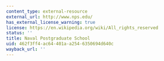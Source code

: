 ```yaml
---
content_type: external-resource
external_url: http://www.nps.edu/
has_external_license_warning: true
license: https://en.wikipedia.org/wiki/All_rights_reserved
status: ''
title: Naval Postgraduate School
uid: 462f3ff4-ac64-401a-a254-6350694d640c
wayback_url: ''
---
```

